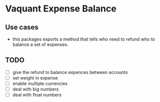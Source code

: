 # Vaquant Expense Balance

## Use cases

- this packages exports a method that tells who need to refund who to balance a set of expenses.

## TODO

- [ ] give the refund to balance expences between accounts
- [ ] set weight in expense
- [ ] enable multiple currencies
- [ ] deal with big numbers
- [ ] deal with float numbers
